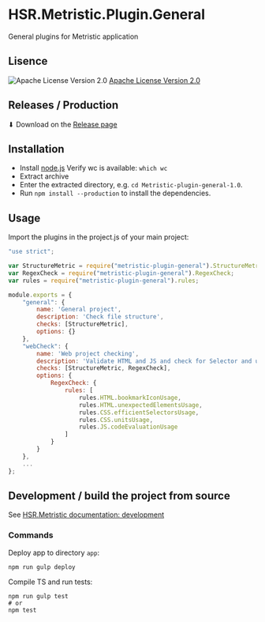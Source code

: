 # HSR.Metristic.Plugin.General
General plugins for Metristic application


## Lisence
![Apache License Version 2.0](https://www.apache.org/img/asf_logo.png)
[Apache License Version 2.0](./LICENSE)


## Releases / Production

⬇ Download on the [Release page](https://github.com/wasabideveloper/HSR.Metristic.Plugin.General/releases)


## Installation

* Install [node.js](https://nodejs.org/en/)
Verify wc is available: `which wc`
* Extract archive
* Enter the extracted directory, e.g. `cd Metristic-plugin-general-1.0`.
* Run `npm install --production` to install the dependencies.


## Usage

Import the plugins in the project.js of your main project:
```javascript
"use strict";

var StructureMetric = require("metristic-plugin-general").StructureMetric;
var RegexCheck = require("metristic-plugin-general").RegexCheck;
var rules = require("metristic-plugin-general").rules;

module.exports = {
	"general": {
		name: 'General project',
		description: 'Check file structure',
		checks: [StructureMetric],
		options: {}
	},
	"webCheck": {
		name: 'Web project checking',
		description: 'Validate HTML and JS and check for Selector and unit usage in CSS.',
		checks: [StructureMetric, RegexCheck],
		options: {
			RegexCheck: {
				rules: [
					rules.HTML.bookmarkIconUsage,
					rules.HTML.unexpectedElementsUsage,
					rules.CSS.efficientSelectorsUsage,
					rules.CSS.unitsUsage,
					rules.JS.codeEvaluationUsage
				]
			}
		}
	},
	...
};
```


## Development / build the project from source

See [HSR.Metristic documentation: development](https://github.com/wasabideveloper/HSR.Metristic#development)


### Commands

Deploy app to directory `app`:
```shell
npm run gulp deploy
```

Compile TS and run tests:
```shell
npm run gulp test
# or
npm test
```
